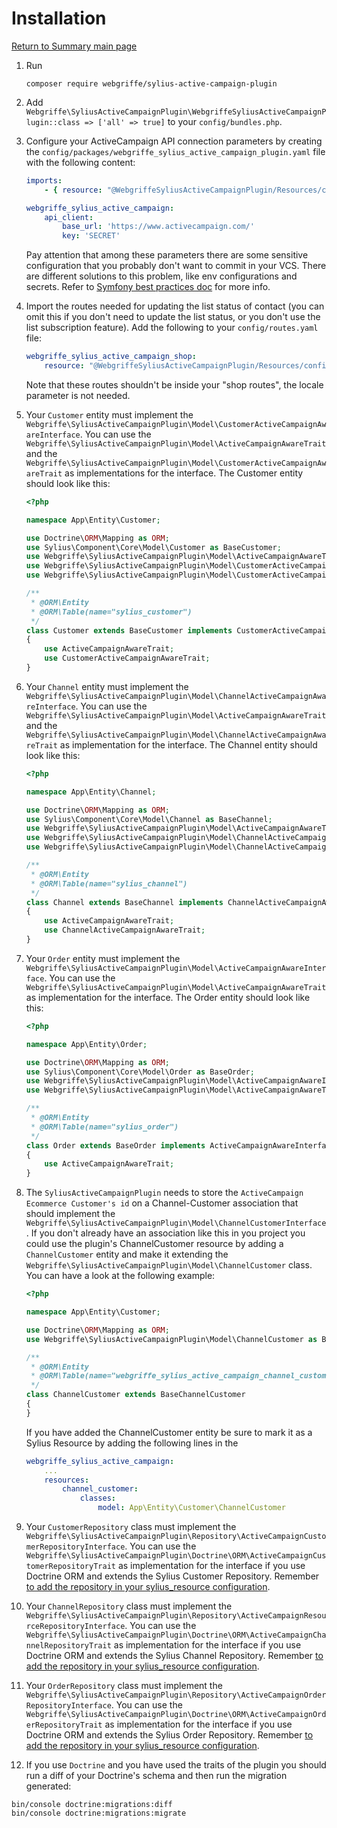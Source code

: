 # Installation

[Return to Summary main page](README.md)

1. Run
    ```shell
    composer require webgriffe/sylius-active-campaign-plugin
    ```

2. Add `Webgriffe\SyliusActiveCampaignPlugin\WebgriffeSyliusActiveCampaignPlugin::class => ['all' => true]` to your `config/bundles.php`.

3. Configure your ActiveCampaign API connection parameters by creating the `config/packages/webgriffe_sylius_active_campaign_plugin.yaml` file with the following content:
    ```yaml
    imports:
        - { resource: "@WebgriffeSyliusActiveCampaignPlugin/Resources/config/app/config.yaml" }

    webgriffe_sylius_active_campaign:
        api_client:
            base_url: 'https://www.activecampaign.com/'
            key: 'SECRET'
    ```
   Pay attention that among these parameters there are some sensitive configuration that you probably don't want to
   commit in your VCS. There are different solutions to this problem, like env configurations and secrets. Refer
   to [Symfony best practices doc](https://symfony.com/doc/current/best_practices.html#configuration) for more info.

4. Import the routes needed for updating the list status of contact (you can omit this if you don't need to update the list status, or you don't use the list subscription feature). Add the following to your `config/routes.yaml` file:
   ```yaml
   webgriffe_sylius_active_campaign_shop:
       resource: "@WebgriffeSyliusActiveCampaignPlugin/Resources/config/app_routing.yml"
    ```
   Note that these routes shouldn't be inside your "shop routes", the locale parameter is not needed.

5. Your `Customer` entity must implement
   the `Webgriffe\SyliusActiveCampaignPlugin\Model\CustomerActiveCampaignAwareInterface`. You can use
   the `Webgriffe\SyliusActiveCampaignPlugin\Model\ActiveCampaignAwareTrait` and
   the `Webgriffe\SyliusActiveCampaignPlugin\Model\CustomerActiveCampaignAwareTrait` as implementations for the
   interface. The Customer entity should look like this:
    ```php
    <?php
	
    namespace App\Entity\Customer;
	
    use Doctrine\ORM\Mapping as ORM;
    use Sylius\Component\Core\Model\Customer as BaseCustomer;
    use Webgriffe\SyliusActiveCampaignPlugin\Model\ActiveCampaignAwareTrait;
    use Webgriffe\SyliusActiveCampaignPlugin\Model\CustomerActiveCampaignAwareInterface;
    use Webgriffe\SyliusActiveCampaignPlugin\Model\CustomerActiveCampaignAwareTrait;
	
    /**
     * @ORM\Entity
     * @ORM\Table(name="sylius_customer")
     */
    class Customer extends BaseCustomer implements CustomerActiveCampaignAwareInterface
    {
        use ActiveCampaignAwareTrait;
        use CustomerActiveCampaignAwareTrait;
    }
    ```

6. Your `Channel` entity must implement
   the `Webgriffe\SyliusActiveCampaignPlugin\Model\ChannelActiveCampaignAwareInterface`. You can use
   the `Webgriffe\SyliusActiveCampaignPlugin\Model\ActiveCampaignAwareTrait` and
   the `Webgriffe\SyliusActiveCampaignPlugin\Model\ChannelActiveCampaignAwareTrait` as implementation for the
   interface. The Channel entity should look like this:
   ```php
   <?php
   
   namespace App\Entity\Channel;

   use Doctrine\ORM\Mapping as ORM;
   use Sylius\Component\Core\Model\Channel as BaseChannel;
   use Webgriffe\SyliusActiveCampaignPlugin\Model\ActiveCampaignAwareTrait;
   use Webgriffe\SyliusActiveCampaignPlugin\Model\ChannelActiveCampaignAwareInterface;
   use Webgriffe\SyliusActiveCampaignPlugin\Model\ChannelActiveCampaignAwareTrait;

   /**
    * @ORM\Entity
    * @ORM\Table(name="sylius_channel")
    */
   class Channel extends BaseChannel implements ChannelActiveCampaignAwareInterface
   {
       use ActiveCampaignAwareTrait;
       use ChannelActiveCampaignAwareTrait;
   }
   ```

7. Your `Order` entity must implement the `Webgriffe\SyliusActiveCampaignPlugin\Model\ActiveCampaignAwareInterface`. You
   can use the `Webgriffe\SyliusActiveCampaignPlugin\Model\ActiveCampaignAwareTrait` as implementation for the
   interface. The Order entity should look like this:
   ```php
   <?php
   
   namespace App\Entity\Order;

   use Doctrine\ORM\Mapping as ORM;
   use Sylius\Component\Core\Model\Order as BaseOrder;
   use Webgriffe\SyliusActiveCampaignPlugin\Model\ActiveCampaignAwareInterface;
   use Webgriffe\SyliusActiveCampaignPlugin\Model\ActiveCampaignAwareTrait;

   /**
    * @ORM\Entity
    * @ORM\Table(name="sylius_order")
    */
   class Order extends BaseOrder implements ActiveCampaignAwareInterface
   {
       use ActiveCampaignAwareTrait;
   }
   ```

8. The `SyliusActiveCampaignPlugin` needs to store the `ActiveCampaign Ecommerce Customer's id` on a Channel-Customer
   association that should implement the `Webgriffe\SyliusActiveCampaignPlugin\Model\ChannelCustomerInterface`. If you
   don't already have an association like this in you project you could use the plugin's ChannelCustomer resource by
   adding a `ChannelCustomer` entity and make it extending
   the `Webgriffe\SyliusActiveCampaignPlugin\Model\ChannelCustomer` class. You can have a look at the following example:
   ```php
   <?php
   
   namespace App\Entity\Customer;
   
   use Doctrine\ORM\Mapping as ORM;
   use Webgriffe\SyliusActiveCampaignPlugin\Model\ChannelCustomer as BaseChannelCustomer;
   
   /**
    * @ORM\Entity
    * @ORM\Table(name="webgriffe_sylius_active_campaign_channel_customer")
    */
   class ChannelCustomer extends BaseChannelCustomer
   {
   }
   ```
   If you have added the ChannelCustomer entity be sure to mark it as a Sylius Resource by adding the following lines in
   the

    ```yaml
    webgriffe_sylius_active_campaign:
        ...
        resources:
            channel_customer:
                classes:
                    model: App\Entity\Customer\ChannelCustomer
    ```

9. Your `CustomerRepository` class must implement
    the `Webgriffe\SyliusActiveCampaignPlugin\Repository\ActiveCampaignCustomerRepositoryInterface`. You can use
    the `Webgriffe\SyliusActiveCampaignPlugin\Doctrine\ORM\ActiveCampaignCustomerRepositoryTrait` as implementation for
    the interface if you use Doctrine ORM and extends the Sylius Customer Repository. Remember [to add the repository in your sylius_resource configuration](https://docs.sylius.com/en/latest/customization/repository.html).

10. Your `ChannelRepository` class must implement
     the `Webgriffe\SyliusActiveCampaignPlugin\Repository\ActiveCampaignResourceRepositoryInterface`. You can use
     the `Webgriffe\SyliusActiveCampaignPlugin\Doctrine\ORM\ActiveCampaignChannelRepositoryTrait` as implementation for
     the interface if you use Doctrine ORM and extends the Sylius Channel Repository. Remember [to add the repository in your sylius_resource configuration](https://docs.sylius.com/en/latest/customization/repository.html).

11. Your `OrderRepository` class must implement
    the `Webgriffe\SyliusActiveCampaignPlugin\Repository\ActiveCampaignOrderRepositoryInterface`. You can use
    the `Webgriffe\SyliusActiveCampaignPlugin\Doctrine\ORM\ActiveCampaignOrderRepositoryTrait` as implementation for the
    interface if you use Doctrine ORM and extends the Sylius Order Repository. Remember [to add the repository in your sylius_resource configuration](https://docs.sylius.com/en/latest/customization/repository.html).

12. If you use `Doctrine` and you have used the traits of the plugin you should run a diff of your Doctrine's schema and
   then run the migration generated:
   ```shell
   bin/console doctrine:migrations:diff
   bin/console doctrine:migrations:migrate
   ```
